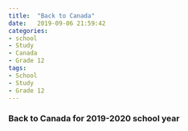 ```yaml
---
title:  "Back to Canada"
date:   2019-09-06 21:59:42
categories:
- school
- Study
- Canada
- Grade 12
tags:
- School
- Study
- Grade 12
---
```

<h3>Back to Canada for 2019-2020 school year</h3>
